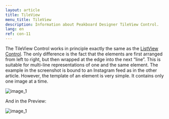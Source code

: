 ```yaml
---
layout: article
title: TileView
menu_title: TileView
description: Information about Peakboard Designer TileView Control.
lang: en
ref: con-11
---
```


The TileView Control works in principle exactly the same as the [ListView Control](/controls/10-en-list-view.html). The only difference is the fact that the elements are first arranged from left to right, but then wrapped at the edge into the next “line”. This is suitable for multi-line representations of one and the same element. The example in the screenshot is bound to an Instagram feed as in the other article. However, the template of an element is very simple. It contains only one image at a time.

![image_1](/assets/images/Controls/TileView/ControlsTileView01.png)

And in the Preview:

![image_1](/assets/images/Controls/TileView/ControlsTileView02.png)
